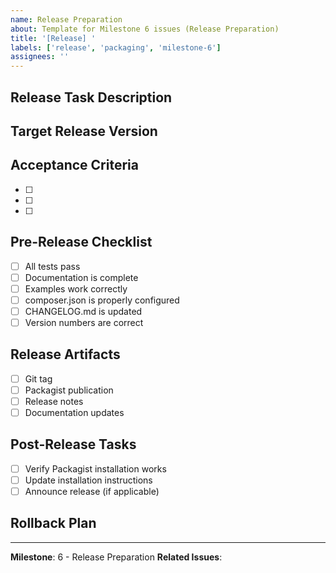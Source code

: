 ```yaml
---
name: Release Preparation
about: Template for Milestone 6 issues (Release Preparation)
title: '[Release] '
labels: ['release', 'packaging', 'milestone-6']
assignees: ''
---
```


## Release Task Description
<!-- Describe what needs to be done for release preparation -->

## Target Release Version
<!-- e.g., v1.0.0 -->

## Acceptance Criteria
<!-- List specific requirements that must be met -->
- [ ] 
- [ ] 
- [ ] 

## Pre-Release Checklist
- [ ] All tests pass
- [ ] Documentation is complete
- [ ] Examples work correctly
- [ ] composer.json is properly configured
- [ ] CHANGELOG.md is updated
- [ ] Version numbers are correct

## Release Artifacts
<!-- What should be included in the release -->
- [ ] Git tag
- [ ] Packagist publication
- [ ] Release notes
- [ ] Documentation updates

## Post-Release Tasks
- [ ] Verify Packagist installation works
- [ ] Update installation instructions
- [ ] Announce release (if applicable)

## Rollback Plan
<!-- How to handle issues after release -->

---
**Milestone**: 6 - Release Preparation
**Related Issues**: <!-- Link related issues -->